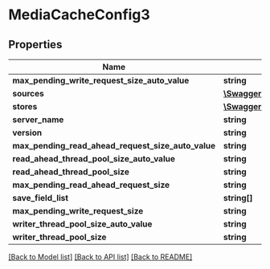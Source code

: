 # MediaCacheConfig3

## Properties
Name | Type | Description | Notes
------------ | ------------- | ------------- | -------------
**max_pending_write_request_size_auto_value** | **string** |  | 
**sources** | [**\Swagger\Client\Model\MediaCacheSourceConfig3[]**](MediaCacheSourceConfig3.md) |  | 
**stores** | [**\Swagger\Client\Model\MediaCacheStoreConfig3[]**](MediaCacheStoreConfig3.md) |  | 
**server_name** | **string** |  | 
**version** | **string** |  | 
**max_pending_read_ahead_request_size_auto_value** | **string** |  | 
**read_ahead_thread_pool_size_auto_value** | **string** |  | 
**read_ahead_thread_pool_size** | **string** |  | 
**max_pending_read_ahead_request_size** | **string** |  | 
**save_field_list** | **string[]** |  | [optional] 
**max_pending_write_request_size** | **string** |  | 
**writer_thread_pool_size_auto_value** | **string** |  | 
**writer_thread_pool_size** | **string** |  | 

[[Back to Model list]](../README.md#documentation-for-models) [[Back to API list]](../README.md#documentation-for-api-endpoints) [[Back to README]](../README.md)


